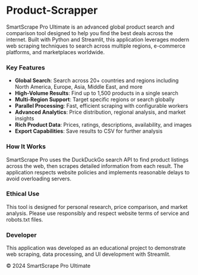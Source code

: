 # Product-Scrapper
SmartScrape Pro Ultimate is an advanced global product search and comparison tool designed to help you find the best deals across the internet. Built with Python and Streamlit, this application leverages modern web scraping techniques to search across multiple regions, e-commerce platforms, and marketplaces worldwide.

### Key Features

- **Global Search**: Search across 20+ countries and regions including North America, Europe, Asia, Middle East, and more
- **High-Volume Results**: Find up to 1,500 products in a single search
- **Multi-Region Support**: Target specific regions or search globally
- **Parallel Processing**: Fast, efficient scraping with configurable workers
- **Advanced Analytics**: Price distribution, regional analysis, and market insights
- **Rich Product Data**: Prices, ratings, descriptions, availability, and images
- **Export Capabilities**: Save results to CSV for further analysis

### How It Works

SmartScrape Pro uses the DuckDuckGo search API to find product listings across the web, then scrapes detailed information from each result. The application respects website policies and implements reasonable delays to avoid overloading servers.

### Ethical Use

This tool is designed for personal research, price comparison, and market analysis. Please use responsibly and respect website terms of service and robots.txt files.

### Developer

This application was developed as an educational project to demonstrate web scraping, data processing, and UI development with Streamlit.

© 2024 SmartScrape Pro Ultimate
